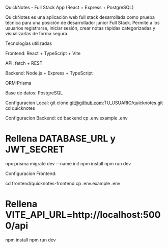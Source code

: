 QuickNotes - Full Stack App (React + Express + PostgreSQL)

QuickNotes es una aplicación web full stack desarrollada como prueba técnica para una posición de desarrollador junior Full Stack.
Permite a los usuarios registrarse, iniciar sesión, crear notas rápidas categorizadas y visualizarlas de forma segura.

Tecnologías utilizadas

Frontend: React + TypeScript + Vite

API: fetch + REST

Backend: Node.js + Express + TypeScript

ORM:Prisma

Base de datos: PostgreSQL


Configuracion Local: 
git clone git@github.com:TU_USUARIO/quicknotes.git
cd quicknotes

Configuracion Backend:
cd backend
cp .env.example .env
# Rellena DATABASE_URL y JWT_SECRET
npx prisma migrate dev --name init
npm install
npm run dev

Configuracion Frontend:

cd frontend/quicknotes-frontend
cp .env.example .env
# Rellena VITE_API_URL=http://localhost:5000/api
npm install
npm run dev
